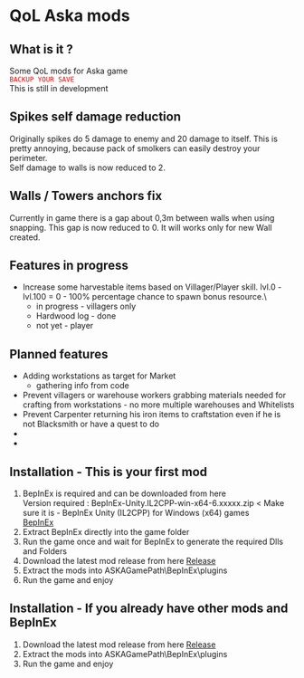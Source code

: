 # QoL Aska mods

## What is it ?
Some QoL mods for Aska game \
<code style="color:red;">BACKUP YOUR SAVE</code>\
This is still in development

## Spikes self damage reduction
Originally spikes do 5 damage to enemy and 20 damage to itself. This is pretty annoying, because pack of smolkers can easily destroy your perimeter.\
Self damage to walls is now reduced to 2.

## Walls / Towers anchors fix
Currently in game there is a gap about 0,3m between walls when using snapping. This gap is now reduced to 0.
It will works only for new Wall created.

## Features in progress
- Increase some harvestable items based on Villager/Player skill. lvl.0 - lvl.100 = 0 - 100% percentage chance to spawn bonus resource.\
	- in progress - villagers only
	- Hardwood log - done
	- not yet - player

## Planned features
- Adding workstations as target for Market
	- gathering info from code
- Prevent villagers or warehouse workers grabbing materials needed for crafting from workstations - no more multiple warehouses and Whitelists
- Prevent Carpenter returning his iron items to craftstation even if he is not Blacksmith or have a quest to do
- 
- 


## Installation - This is your first mod
1. BepInEx is required and can be downloaded from here\
Version required : BepInEx-Unity.IL2CPP-win-x64-6.xxxxx.zip < Make sure it is - BepInEx Unity (IL2CPP) for Windows (x64) games\
[BepInEx](https://builds.bepinex.dev/projects/bepinex_be)
2. Extract BepInEx directly into the game folder
3. Run the game once and wait for BepInEx to generate the required Dlls and Folders
4. Download the latest mod release from here [Release](https://github.com/radekkpl/askaplus.bepinex.mod/releases/)
5. Extract the mods into ASKAGamePath\BepInEx\plugins
6. Run the game and enjoy

## Installation - If you already have other mods and BepInEx
1. Download the latest mod release from here [Release](https://github.com/radekkpl/askaplus.bepinex.mod/releases/)
2. Extract the mods into ASKAGamePath\BepInEx\plugins
3. Run the game and enjoy